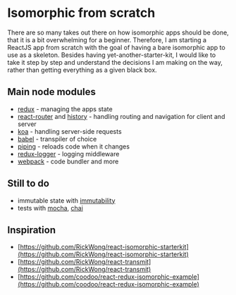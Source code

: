# Isomorphic from scratch

There are so many takes out there on how isomorphic apps should be done, that it is a bit overwhelming for a beginner.
Therefore, I am starting a ReactJS app from scratch with the goal of having a bare isomorphic app to use as a skeleton.
Besides having yet-another-starter-kit, I would like to take it step by step and understand the decisions I am making on the way, rather than getting everything as a given black box.

## Main node modules

* [redux](https://github.com/rackt/redux) - managing the apps state
* [react-router](https://github.com/rackt/react-router) and [history](https://github.com/rackt/history) - handling routing and navigation for client and server
* [koa](https://github.com/koajs/koa) - handling server-side requests
* [babel](https://github.com/babel/babel) - transpiler of choice
* [piping](https://github.com/mdlawson/piping) - reloads code when it changes
* [redux-logger](https://github.com/fcomb/redux-logger) - logging middleware
* [webpack](https://github.com/webpack/webpack) - code bundler and more

## Still to do

* immutable state with [immutability](https://github.com/facebook/immutable-js/)
* tests with [mocha](https://github.com/mochajs/mocha), [chai](https://github.com/chaijs/chai)

## Inspiration

* [https://github.com/RickWong/react-isomorphic-starterkit](https://github.com/RickWong/react-isomorphic-starterkit)
* [https://github.com/RickWong/react-transmit](https://github.com/RickWong/react-transmit)
* [https://github.com/coodoo/react-redux-isomorphic-example](https://github.com/coodoo/react-redux-isomorphic-example)